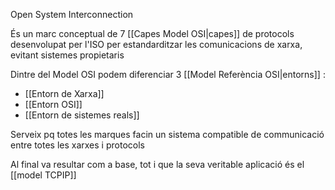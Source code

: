 Open System Interconnection

És un marc conceptual de 7 [[Capes Model OSI|capes]] de protocols desenvolupat per l'ISO per estandarditzar les comunicacions de xarxa, evitant sistemes propietaris

Dintre del Model OSI podem diferenciar 3 [[Model Referència OSI|entorns]] :
- [[Entorn de Xarxa]]
- [[Entorn OSI]]
- [[Entorn de sistemes reals]]


Serveix pq totes les marques facin un sistema compatible de communicació entre totes les xarxes i protocols


Al final va resultar com a base, tot i que la seva veritable aplicació és el [[model TCPIP]]
